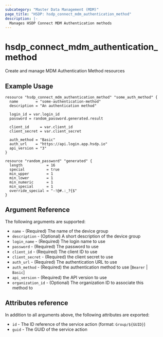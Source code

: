 ```yaml
---
subcategory: "Master Data Management (MDM)"
page_title: "HSDP: hsdp_connect_mdm_authentication_method"
description: |-
  Manages HSDP Connect MDM Authentication methods
---
```


# hsdp_connect_mdm_authentication_method

Create and manage MDM Authentication Method resources

## Example Usage

```hcl
resource "hsdp_connect_mdm_authentication_method" "some_auth_method" {
  name        = "some-authentication-method"
  description = "An authentication method"
  
  login_id = var.login_id
  password = random_password.generated.result
  
  client_id     = var.client_id
  client_secret = var.client_secret
  
  auth_method = "Basic"
  auth_url    = "https://api.login.app.hsdp.io"
  api_version = "3"
}

resource "random_password" "generated" {
  length           = 16
  special          = true
  min_upper        = 1
  min_lower        = 1
  min_numeric      = 1
  min_special      = 1
  override_special = "-!@#.:_?{$"
}
```

## Argument Reference

The following arguments are supported:

* `name` - (Required) The name of the device group
* `description` - (Optional) A short description of the device group
* `login_name` - (Required) The login name to use
* `password` - (Required) The password to use
* `client_id` - (Required) The client ID to use
* `client_secret` - (Required) the client secret to use
* `auth_url` - (Required) The authentication URL to use
* `auth_method` - (Required) the authentication method to use [`Bearer` | `Basic`]
* `api_version` - (Required) the API version to use
* `organization_id` - (Optional) The organization ID to associate this method to

## Attributes reference

In addition to all arguments above, the following attributes are exported:

* `id` - The ID reference of the service action (format: `Group/${GUID}`)
* `guid` - The GUID of the service action
